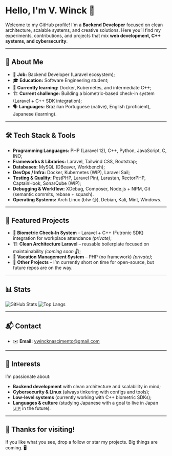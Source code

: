 # Hello, I'm V. Winck 👋

Welcome to my GitHub profile!
I'm a **Backend Developer** focused on clean architecture, scalable systems, and creative solutions.
Here you’ll find my experiments, contributions, and projects that mix **web development, C++ systems, and cybersecurity**.

---

## 🚀 About Me

* 💼 **Job:** Backend Developer (Laravel ecosystem);
* 🎓 **Education:** Software Engineering student;
* 🌱 **Currently learning:** Docker, Kubernetes, and intermediate C++;
* 🏗 **Current challenge:** Building a biometric-based check-in system (Laravel + C++ SDK integration);
* 🗣 **Languages:** Brazilian Portuguese (native), English (proficient), Japanese (learning).

---

## 🛠️ Tech Stack & Tools

* **Programming Languages:** PHP (Laravel 12), C++, Python, JavaScript, C, INO;
* **Frameworks & Libraries:** Laravel, Tailwind CSS, Bootstrap;
* **Databases:** MySQL (DBeaver, Workbench);
* **DevOps / Infra:** Docker, Kubernetes (WIP), Laravel Sail;
* **Testing & Quality:** PestPHP, Laravel Pint, Larastan, RectorPHP, CaptainHook, SonarQube (WIP);
* **Debugging & Workflow:** XDebug, Composer, Node.js + NPM, Git (semantic commits, rebase + squash).
* **Operating Systems:** Arch Linux (btw 😏), Debian, Kali, Mint, Windows.

---

## 📌 Featured Projects

* 🔐 **Biometric Check-In System** – Laravel + C++ (Futronic SDK) integration for workplace attendance *(private)*;
* 🏗 **Clean Architecture Laravel** – reusable boilerplate focused on maintainability *(coming soon 👀)*;
* 🌴 **Vacation Management System** – PHP (no framework) *(private)*;
* 📂 **Other Projects** – I’m currently short on time for open-source, but future repos are on the way.

---

## 📊 Stats

![GitHub Stats](https://github-readme-stats.vercel.app/api?username=vwinck-dev\&show_icons=true\&hide_title=true\&hide=prs\&count_private=true\&hide_border=true\&theme=radical)
![Top Langs](https://github-readme-stats.vercel.app/api/top-langs/?username=vwinck-dev\&theme=tokyonight)

---

## 📬 Contact

* ✉️ **Email:** [vwincknascimento@gmail.com](mailto:vwincknascimento@gmail.com)

---

## 🎯 Interests

I’m passionate about:

* **Backend development** with clean architecture and scalability in mind;
* **Cybersecurity & Linux** (always tinkering with configs and tools);
* **Low-level systems** (currently working with C++ biometric SDKs);
* **Languages & culture** (studying Japanese with a goal to live in Japan 🇯🇵 in the future).

---

## 🙌 Thanks for visiting!

If you like what you see, drop a follow or star my projects.
Big things are coming. 🖥️
